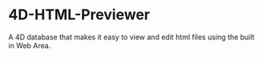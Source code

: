 # 4D-HTML-Previewer
A 4D database that makes it easy to view and edit html files using the built in Web Area. 

